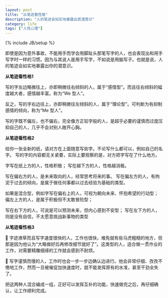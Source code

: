 ```yaml
---
layout: post
title: "从笔迹看性格"
description: "人的笔迹会如实地暴露出其潜意识"
category: life
tags: ["人性心理"]
---
```

{% include JB/setup %}


即使是因为意外事故，不能用手而学会用脚趾头那笔写字的人，也会表现出和用手写字时一样的习惯。因为与其说人是用手写字，不如说是用脑写子。也就是说，人的笔迹会如实地暴露出你的潜意识。

**从笔迹看性格1**

写的字左边略微往上，亦即稍微往右倾斜的人，属于“感情型”。而且往右倾斜的幅度越大者，感情越丰富。称为“We 型人”。

反之，写的字右边往上，亦即稍微往左倾斜的人，属于“理论型”。可判断为有抑制感情的倾向，称为“Me 型人”。

写的字既不偏左，也不偏右，完全像方正铅字般的人，是超乎必要的谨慎而过度压抑自己的人，几乎不会对别人敞开心胸。


**从笔迹看性格2**

给你一张全新的纸，请对方在上面随意写些字。不论写什么都可以，例如自己的名字。
写的字的内容都无关紧要，实际上要观察的是，对方把字写在了什么地方。

字写在纸上方的人，性格积极；
写在越下方的人，性格越消极。

写在偏右方的人，是未来取向的人，经常思考将来的事。
写在偏左方的人，有拘泥于过去的倾向，是属于做任何事都以过去经验为基础的类型。

如果是混合型，例如字写在偏右上的人，可视为朝向未来、怀抱希望的行动型；
偏左上方的人，是属于积极但不太敢冒险型；

写在右下方的人，可说是可以预测未来，但内心感到不安型；
写在左下方的人，则是没有自信，不太愿意挑战新事物的类型


**从笔迹看性格3**

 字迹潦草而且写字速度很快的人，工作也很快，难免就有些马虎粗糙的地方，但那是因为他认为“大略做好后再修改细节就好了”。这类型的人，适合做一贯作业的工作，对需要精雕细琢的工作就会感到不耐烦。


 写字谨慎而慢的人，工作时也会一步一步边确认边进行。他会非常仔细、孜孜不倦地工作，然而一旦被催促加快速度时，就不能发挥原有的水准，甚至干劲全失了。


把这两种人混合编成一组，正好可以发挥互补的功能，快速做完之后，再仔细确认，让工作顺利完成。
